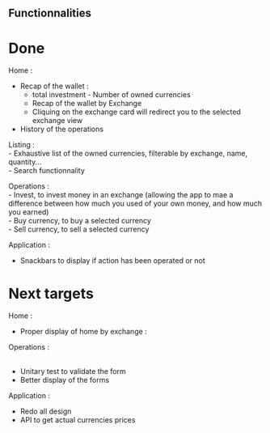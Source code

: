 ## Functionnalities
# Done 

Home : <br />
  - Recap of the wallet : <br />
      * total investment - Number of owned currencies <br />
      * Recap of the wallet by Exchange
      * Cliquing on the exchange card will redirect you to the selected exchange view <br />
  - History of the operations <br />
	
Listing : <br />
	- Exhaustive list of the owned currencies, filterable by exchange, name, quantity... <br />
	- Search functionnality <br />
	
Operations : <br />
	- Invest, to invest money in an exchange (allowing the app to mae a difference between how much you used of your own money, and how much you earned) <br />
	- Buy currency, to buy a selected currency <br />
	- Sell currency, to sell a selected currency <br />

Application : <br />
  - Snackbars to display if action has been operated or not <br />
  
# Next targets  

Home : <br />
  - Proper display of home by exchange : <br />

Operations : <br /> <br />
  - Unitary test to validate the form <br />
  - Better display of the forms <br />

Application : <br />
  - Redo all design
  - API to get actual currencies prices
  
